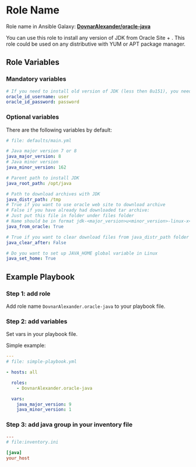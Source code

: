 Role Name
=========

Role name in Ansible Galaxy: **[DovnarAlexander/oracle-java](https://galaxy.ansible.com/DovnarAlexander/oracle-java)**

You can use this role to install any version of JDK from Oracle Site + .
This role could be used on any distributive with YUM or APT package manager.

Role Variables
--------------
### Mandatory variables

```yaml
# If you need to install old version of JDK (less then 8u151), you need specify valid Oracle ID credentials.
oracle_id_username: user
oracle_id_password: password
```

### Optional variables

There are the following variables by default:

```yaml
# file: defaults/main.yml

# Java major version 7 or 8
java_major_version: 8
# Java minor version
java_minor_version: 162

# Parent path to install JDK
java_root_path: /opt/java

# Path to download archives with JDK
java_distr_path: /tmp
# True if you want to use oracle web site to download archive
# False if you have already had downloaded tar archive:
# Just put this file in folder under files folder
# Name should be in format jdk-<major_version>u<minor_version>-linux-x<64_or_86>.tar.gz
java_from_oracle: True

# True if you want to clear download files from java_distr_path folder
java_clear_after: False

# Do you want to set up JAVA_HOME global variable in Linux
java_set_home: True
```

Example Playbook
----------------

### Step 1: add role

Add role name `DovnarAlexander.oracle-java` to your playbook file.

### Step 2: add variables

Set vars in your playbook file.

Simple example:

```yaml
---
# file: simple-playbook.yml

- hosts: all

  roles:
    - DovnarAlexander.oracle-java

  vars:
    java_major_version: 9
    java_minor_version: 1
```

### Step 3: add java group in your inventory file

```ini
---
# file:inventory.ini

[java]
your_host

```